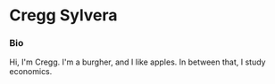 # Cregg Sylvera


### Bio 
Hi, I'm Cregg. I'm a burgher, and I like apples. In between that, I study economics. 


